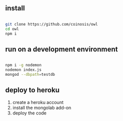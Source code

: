 ## install

```bash

git clone https://github.com/coinosis/owl
cd owl
npm i

```

## run on a development environment

```bash

npm i -g nodemon
nodemon index.js
mongod --dbpath=testdb

```

## deploy to heroku

1. create a heroku account
2. install the mongolab add-on
3. deploy the code
